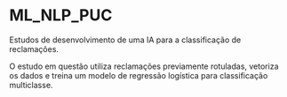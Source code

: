 # ML_NLP_PUC

Estudos de desenvolvimento de uma IA para a classificação de reclamações.

O estudo em questão utiliza reclamações previamente rotuladas, vetoriza os dados e treina um modelo de regressão logística para classificação multiclasse.
